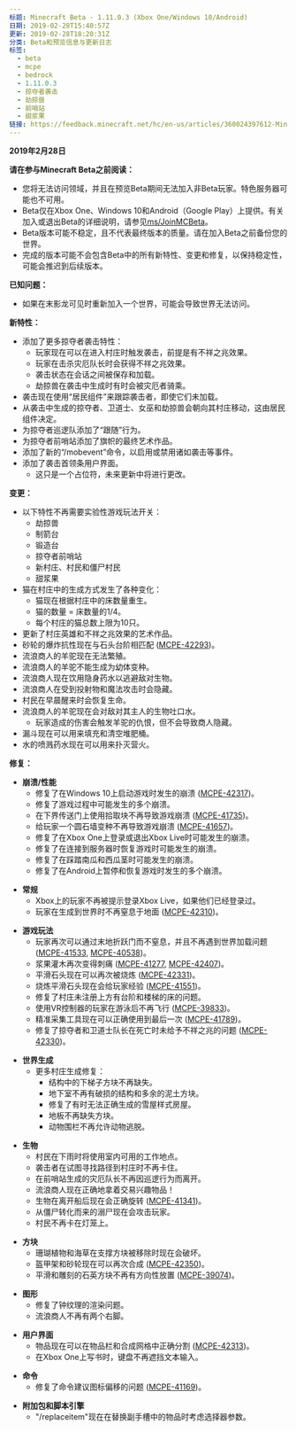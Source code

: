 ```yaml
---
标题: Minecraft Beta - 1.11.0.3 (Xbox One/Windows 10/Android)
日期: 2019-02-28T15:40:57Z
更新: 2019-02-28T18:20:31Z
分类: Beta和预览信息与更新日志
标签:
  - beta
  - mcpe
  - bedrock
  - 1.11.0.3
  - 掠夺者袭击
  - 劫掠兽
  - 前哨站
  - 甜浆果
链接: https://feedback.minecraft.net/hc/en-us/articles/360024397612-Minecraft-Beta-1-11-0-3-Xbox-One-Windows-10-Android
---
```


**2019年2月28日**

**请在参与Minecraft Beta之前阅读：**

- 您将无法访问领域，并且在预览Beta期间无法加入非Beta玩家。特色服务器可能也不可用。
- Beta仅在Xbox One、Windows 10和Android（Google Play）上提供。有关加入或退出Beta的详细说明，请参见[ms/JoinMCBeta](http://aka.ms/JoinMCBeta)。
- Beta版本可能不稳定，且不代表最终版本的质量。请在加入Beta之前备份您的世界。
- 完成的版本可能不会包含Beta中的所有新特性、变更和修复，以保持稳定性，可能会推迟到后续版本。

**已知问题：**

- 如果在末影龙可见时重新加入一个世界，可能会导致世界无法访问。

**新特性：**

- 添加了更多掠夺者袭击特性：
  - 玩家现在可以在进入村庄时触发袭击，前提是有不祥之兆效果。
  - 玩家在击杀灾厄队长时会获得不祥之兆效果。
  - 袭击状态在会话之间被保存和加载。
  - 劫掠兽在袭击中生成时有时会被灾厄者骑乘。
- 袭击现在使用“居民组件”来跟踪袭击者，即使它们未加载。
- 从袭击中生成的掠夺者、卫道士、女巫和劫掠兽会朝向其村庄移动，这由居民组件决定。
- 为掠夺者巡逻队添加了“跟随”行为。
- 为掠夺者前哨站添加了旗帜的最终艺术作品。
- 添加了新的“/mobevent”命令，以启用或禁用诸如袭击等事件。
- 添加了袭击首领条用户界面。
  - 这只是一个占位符，未来更新中将进行更改。

**变更：**

- 以下特性不再需要实验性游戏玩法开关：
  - 劫掠兽
  - 制箭台
  - 锻造台
  - 掠夺者前哨站
  - 新村庄、村民和僵尸村民
  - 甜浆果
- 猫在村庄中的生成方式发生了各种变化：
  - 猫现在根据村庄中的床数量重生。
  - 猫的数量 = 床数量的1/4。
  - 每个村庄的猫总数上限为10只。
- 更新了村庄英雄和不祥之兆效果的艺术作品。
- 砂轮的爆炸抗性现在与石头台阶相匹配 ([MCPE-42293](https://bugs.mojang.com/browse/MCPE-42293))。
- 流浪商人的羊驼现在无法繁殖。
- 流浪商人的羊驼不能生成为幼体变种。
- 流浪商人现在饮用隐身药水以逃避敌对生物。
- 流浪商人在受到投射物和魔法攻击时会隐藏。
- 村民在早晨醒来时会恢复生命。
- 流浪商人的羊驼现在会对敌对其主人的生物吐口水。
  - 玩家造成的伤害会触发羊驼的仇恨，但不会导致商人隐藏。
- 漏斗现在可以用来填充和清空堆肥桶。
- 水的喷溅药水现在可以用来扑灭营火。

**修复：**

- **崩溃/性能**
  - 修复了在Windows 10上启动游戏时发生的崩溃 ([MCPE-42317](https://bugs.mojang.com/browse/MCPE-42317))。
  - 修复了游戏过程中可能发生的多个崩溃。
  - 在下界传送门上使用拾取块不再导致游戏崩溃 ([MCPE-41735](https://bugs.mojang.com/browse/MCPE-41735))。
  - 给玩家一个圆石墙变种不再导致游戏崩溃 ([MCPE-41657](https://bugs.mojang.com/browse/MCPE-41657))。
  - 修复了在Xbox One上登录或退出Xbox Live时可能发生的崩溃。
  - 修复了在连接到服务器时恢复游戏时可能发生的崩溃。
  - 修复了在踩踏南瓜和西瓜茎时可能发生的崩溃。
  - 修复了在Android上暂停和恢复游戏时发生的多个崩溃。

<!-- -->

- **常规**
  - Xbox上的玩家不再被提示登录Xbox Live，如果他们已经登录过。
  - 玩家在生成到世界时不再窒息于地面 ([MCPE-42310](https://bugs.mojang.com/browse/MCPE-42310))。

<!-- -->

- **游戏玩法**
  - 玩家再次可以通过末地折跃门而不窒息，并且不再遇到世界加载问题 ([MCPE-41533](https://bugs.mojang.com/browse/MCPE-41533), [MCPE-40538](https://bugs.mojang.com/browse/MCPE-40538))。
  - 浆果灌木再次变得刺痛 ([MCPE-41277](https://bugs.mojang.com/browse/MCPE-41277), [MCPE-42407](https://bugs.mojang.com/browse/MCPE-42407))。
  - 平滑石头现在可以再次被烧炼 ([MCPE-42331](https://bugs.mojang.com/browse/MCPE-42331))。
  - 烧炼平滑石头现在会给玩家经验 ([MCPE-41551](https://bugs.mojang.com/browse/MCPE-41551))。
  - 修复了村庄未注册上方有台阶和楼梯的床的问题。
  - 使用VR控制器的玩家在游泳后不再飞行 ([MCPE-39833](https://bugs.mojang.com/browse/MCPE-39833))。
  - 精准采集工具现在可以正确使用到最后一次 ([MCPE-41789](https://bugs.mojang.com/browse/MCPE-41789))。
  - 修复了掠夺者和卫道士队长在死亡时未给予不祥之兆的问题 ([MCPE-42330](https://bugs.mojang.com/browse/MCPE-42330))。

<!-- -->

- **世界生成**
  - 更多村庄生成修复：
    - 结构中的下梯子方块不再缺失。
    - 地下室不再有破损的结构和多余的泥土方块。
    - 修复了有时无法正确生成的雪屋样式房屋。
    - 地板不再缺失方块。
    - 动物围栏不再允许动物逃脱。

<!-- -->

- **生物**
  - 村民在下雨时将使用室内可用的工作地点。
  - 袭击者在试图寻找路径到村庄时不再卡住。
  - 在前哨站生成的灾厄队长不再因巡逻行为而离开。
  - 流浪商人现在正确地拿着交易兴趣物品！
  - 生物在离开船后现在会正确旋转 ([MCPE-41341](https://bugs.mojang.com/browse/MCPE-41341))。
  - 从僵尸转化而来的溺尸现在会攻击玩家。
  - 村民不再卡在灯笼上。

<!-- -->

- **方块**
  - 珊瑚植物和海草在支撑方块被移除时现在会破坏。
  - 盔甲架和砂轮现在可以再次合成 ([MCPE-42350](https://bugs.mojang.com/browse/MCPE-42350))。
  - 平滑和雕刻的石英方块不再有方向性放置 ([MCPE-39074](https://bugs.mojang.com/browse/MCPE-39074))。

<!-- -->

- **图形**
  - 修复了钟纹理的渲染问题。
  - 流浪商人不再有两个右脚。

<!-- -->

- **用户界面**
  - 物品现在可以在物品栏和合成网格中正确分割 ([MCPE-42313](https://bugs.mojang.com/browse/MCPE-42313))。
  - 在Xbox One上写书时，键盘不再遮挡文本输入。

<!-- -->

- **命令**
  - 修复了命令建议图标偏移的问题 ([MCPE-41169](https://bugs.mojang.com/browse/MCPE-41169))。

<!-- -->

- **附加包和脚本引擎**
  - "/replaceitem"现在在替换副手槽中的物品时考虑选择器参数。